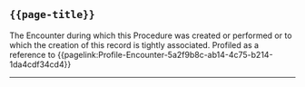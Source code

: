 ## <code>{{page-title}}</code>

The Encounter during which this Procedure was created or performed or to which the creation of this record is tightly associated. Profiled as a reference to {{pagelink:Profile-Encounter-5a2f9b8c-ab14-4c75-b214-1da4cdf34cd4}}

---

